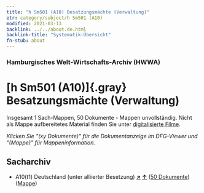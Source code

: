 ```yaml
---
title: "h Sm501 (A10) Besatzungsmächte (Verwaltung)"
etr: category/subject/h Sm501 (A10)
modified: 2021-03-13
backlink: ../../about.de.html
backlink-title: "Systematik-Übersicht"
fn-stub: about
---
```


### Hamburgisches Welt-Wirtschafts-Archiv (HWWA)
# [h Sm501 (A10)]{.gray}&#8201; Besatzungsmächte (Verwaltung)&#160; 




Insgesamt 1 Sach-Mappen, 50 Dokumente - Mappen unvollständig.
Nicht als Mappe aufbereitetes Material finden Sie unter [digitalisierte Filme](/film/h1_sh).

_Klicken Sie "(xy Dokumente)" für die Dokumentanzeige im DFG-Viewer und "(Mappe)" für Mappeninformation._

## Sacharchiv



- A10(t1) Deutschland (unter alliierter Besetzung) [**&nearr;**](../../../geo/i/187230/about.de.html "Deutschland (unter alliierter Besetzung) (alle Mappen)") [**&uarr;**](../../../geo/about.de.html#A10(t1) "Ländersystematik") (<a href="https://pm20.zbw.eu/dfgview/sh/187230,205741" title="über: Deutschland (unter alliierter Besetzung) : Besatzungsmächte (Verwaltung)" target="_blank">50 Dokumente</a>) ([Mappe](../../../../folder/sh/1872xx/187230/2057xx/205741/about.de.html))


